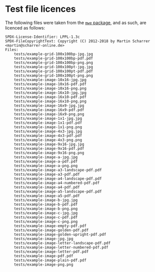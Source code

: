 <!-- extractbb-lua
     https://github.com/gucci-on-fleek/extractbb
     SPDX-License-Identifier: MPL-2.0+ OR CC-BY-SA-4.0+
     SPDX-FileCopyrightText: 2024--2025 Max Chernoff
-->

Test file licences
==================

The following files were taken from the [`mwe`
package](https://www.ctan.org/pkg/mwe), and as such, are licenced as
follows:

    SPDX-License-Identifier: LPPL-1.3c
    SPDX-FileCopyrightText: Copyright (C) 2012-2018 by Martin Scharrer <martin@scharrer-online.de>
    Files:
        tests/example-grid-100x100bp-jpg.jpg
        tests/example-grid-100x100bp-pdf.pdf
        tests/example-grid-100x100bp-png.png
        tests/example-grid-100x100pt-jpg.jpg
        tests/example-grid-100x100pt-pdf.pdf
        tests/example-grid-100x100pt-png.png
        tests/example-image-10x16-jpg.jpg
        tests/example-image-10x16-pdf.pdf
        tests/example-image-10x16-png.png
        tests/example-image-16x10-jpg.jpg
        tests/example-image-16x10-pdf.pdf
        tests/example-image-16x10-png.png
        tests/example-image-16x9-jpg.jpg
        tests/example-image-16x9-pdf.pdf
        tests/example-image-16x9-png.png
        tests/example-image-1x1-jpg.jpg
        tests/example-image-1x1-pdf.pdf
        tests/example-image-1x1-png.png
        tests/example-image-4x3-jpg.jpg
        tests/example-image-4x3-pdf.pdf
        tests/example-image-4x3-png.png
        tests/example-image-9x16-jpg.jpg
        tests/example-image-9x16-pdf.pdf
        tests/example-image-9x16-png.png
        tests/example-image-a-jpg.jpg
        tests/example-image-a-pdf.pdf
        tests/example-image-a-png.png
        tests/example-image-a3-landscape-pdf.pdf
        tests/example-image-a3-pdf.pdf
        tests/example-image-a4-landscape-pdf.pdf
        tests/example-image-a4-numbered-pdf.pdf
        tests/example-image-a4-pdf.pdf
        tests/example-image-a5-landscape-pdf.pdf
        tests/example-image-a5-pdf.pdf
        tests/example-image-b-jpg.jpg
        tests/example-image-b-pdf.pdf
        tests/example-image-b-png.png
        tests/example-image-c-jpg.jpg
        tests/example-image-c-pdf.pdf
        tests/example-image-c-png.png
        tests/example-image-empty-pdf.pdf
        tests/example-image-golden-pdf.pdf
        tests/example-image-golden-upright-pdf.pdf
        tests/example-image-jpg.jpg
        tests/example-image-letter-landscape-pdf.pdf
        tests/example-image-letter-numbered-pdf.pdf
        tests/example-image-letter-pdf.pdf
        tests/example-image-pdf.pdf
        tests/example-image-plain-pdf.pdf
        tests/example-image-png.png



